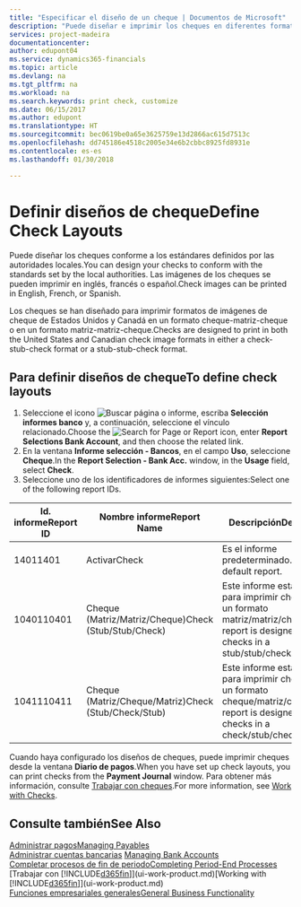 ```yaml
---
title: "Especificar el diseño de un cheque | Documentos de Microsoft"
description: "Puede diseñar e imprimir los cheques en diferentes formatos para cumplir los estándares."
services: project-madeira
documentationcenter: 
author: edupont04
ms.service: dynamics365-financials
ms.topic: article
ms.devlang: na
ms.tgt_pltfrm: na
ms.workload: na
ms.search.keywords: print check, customize
ms.date: 06/15/2017
ms.author: edupont
ms.translationtype: HT
ms.sourcegitcommit: bec0619be0a65e3625759e13d2866ac615d7513c
ms.openlocfilehash: dd745186e4518c2005e34e6b2cbbc8925fd8931e
ms.contentlocale: es-es
ms.lasthandoff: 01/30/2018

---
```

# <a name="define-check-layouts"></a><span data-ttu-id="a4461-103">Definir diseños de cheque</span><span class="sxs-lookup"><span data-stu-id="a4461-103">Define Check Layouts</span></span>
<span data-ttu-id="a4461-104">Puede diseñar los cheques conforme a los estándares definidos por las autoridades locales.</span><span class="sxs-lookup"><span data-stu-id="a4461-104">You can design your checks to conform with the standards set by the local authorities.</span></span> <span data-ttu-id="a4461-105">Las imágenes de los cheques se pueden imprimir en inglés, francés o español.</span><span class="sxs-lookup"><span data-stu-id="a4461-105">Check images can be printed in English, French, or Spanish.</span></span>

<span data-ttu-id="a4461-106">Los cheques se han diseñado para imprimir formatos de imágenes de cheque de Estados Unidos y Canadá en un formato cheque-matriz-cheque o en un formato matriz-matriz-cheque.</span><span class="sxs-lookup"><span data-stu-id="a4461-106">Checks are designed to print in both the United States and Canadian check image formats in either a check-stub-check format or a stub-stub-check format.</span></span>

## <a name="to-define-check-layouts"></a><span data-ttu-id="a4461-107">Para definir diseños de cheque</span><span class="sxs-lookup"><span data-stu-id="a4461-107">To define check layouts</span></span>
1. <span data-ttu-id="a4461-108">Seleccione el icono ![Buscar página o informe](media/ui-search/search_small.png "icono Buscar página o informe"), escriba **Selección informes banco** y, a continuación, seleccione el vínculo relacionado.</span><span class="sxs-lookup"><span data-stu-id="a4461-108">Choose the ![Search for Page or Report](media/ui-search/search_small.png "Search for Page or Report icon") icon, enter **Report Selections Bank Account**, and then choose the related link.</span></span>
2. <span data-ttu-id="a4461-109">En la ventana **Informe selección - Bancos**, en el campo **Uso**, seleccione **Cheque**.</span><span class="sxs-lookup"><span data-stu-id="a4461-109">In the **Report Selection - Bank Acc.** window, in the **Usage** field, select **Check**.</span></span>
3. <span data-ttu-id="a4461-110">Seleccione uno de los identificadores de informes siguientes:</span><span class="sxs-lookup"><span data-stu-id="a4461-110">Select one of the following report IDs.</span></span>

| <span data-ttu-id="a4461-111">Id. informe</span><span class="sxs-lookup"><span data-stu-id="a4461-111">Report ID</span></span> | <span data-ttu-id="a4461-112">Nombre informe</span><span class="sxs-lookup"><span data-stu-id="a4461-112">Report Name</span></span> | <span data-ttu-id="a4461-113">Descripción</span><span class="sxs-lookup"><span data-stu-id="a4461-113">Description</span></span> |
| --- | --- | --- |
| <span data-ttu-id="a4461-114">1401</span><span class="sxs-lookup"><span data-stu-id="a4461-114">1401</span></span> |<span data-ttu-id="a4461-115">Activar</span><span class="sxs-lookup"><span data-stu-id="a4461-115">Check</span></span> |<span data-ttu-id="a4461-116">Es el informe predeterminado.</span><span class="sxs-lookup"><span data-stu-id="a4461-116">This is the default report.</span></span> |
| <span data-ttu-id="a4461-117">10401</span><span class="sxs-lookup"><span data-stu-id="a4461-117">10401</span></span> |<span data-ttu-id="a4461-118">Cheque (Matriz/Matriz/Cheque)</span><span class="sxs-lookup"><span data-stu-id="a4461-118">Check (Stub/Stub/Check)</span></span> |<span data-ttu-id="a4461-119">Este informe está diseñado para imprimir cheques en un formato matriz/matriz/cheque.</span><span class="sxs-lookup"><span data-stu-id="a4461-119">This report is designed to print checks in a stub/stub/check format.</span></span> |
| <span data-ttu-id="a4461-120">10411</span><span class="sxs-lookup"><span data-stu-id="a4461-120">10411</span></span> |<span data-ttu-id="a4461-121">Cheque (Matriz/Cheque/Matriz)</span><span class="sxs-lookup"><span data-stu-id="a4461-121">Check (Stub/Check/Stub)</span></span> |<span data-ttu-id="a4461-122">Este informe está diseñado para imprimir cheques en un formato cheque/matriz/cheque.</span><span class="sxs-lookup"><span data-stu-id="a4461-122">This report is designed to print checks in a check/stub/check format.</span></span> |

<span data-ttu-id="a4461-123">Cuando haya configurado los diseños de cheques, puede imprimir cheques desde la ventana **Diario de pagos**.</span><span class="sxs-lookup"><span data-stu-id="a4461-123">When you have set up check layouts, you can print checks from the **Payment Journal** window.</span></span> <span data-ttu-id="a4461-124">Para obtener más información, consulte [Trabajar con cheques](payables-how-work-checks.md).</span><span class="sxs-lookup"><span data-stu-id="a4461-124">For more information, see [Work with Checks](payables-how-work-checks.md).</span></span>

## <a name="see-also"></a><span data-ttu-id="a4461-125">Consulte también</span><span class="sxs-lookup"><span data-stu-id="a4461-125">See Also</span></span>
[<span data-ttu-id="a4461-126">Administrar pagos</span><span class="sxs-lookup"><span data-stu-id="a4461-126">Managing Payables</span></span>](payables-manage-payables.md)  
<span data-ttu-id="a4461-127">[Administrar cuentas bancarias](bank-manage-bank-accounts.md) </span><span class="sxs-lookup"><span data-stu-id="a4461-127">[Managing Bank Accounts](bank-manage-bank-accounts.md) </span></span>  
[<span data-ttu-id="a4461-128">Completar procesos de fin de periodo</span><span class="sxs-lookup"><span data-stu-id="a4461-128">Completing Period-End Processes</span></span>](year-how-complete-period-end-processes.md)  
<span data-ttu-id="a4461-129">[Trabajar con [!INCLUDE[d365fin](includes/d365fin_md.md)]](ui-work-product.md)</span><span class="sxs-lookup"><span data-stu-id="a4461-129">[Working with [!INCLUDE[d365fin](includes/d365fin_md.md)]](ui-work-product.md)</span></span>  
[<span data-ttu-id="a4461-130">Funciones empresariales generales</span><span class="sxs-lookup"><span data-stu-id="a4461-130">General Business Functionality</span></span>](ui-across-business-areas.md)

